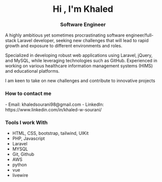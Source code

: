 <h1 align="center">Hi , I'm Khaled</h1>
<h3 align="center">Software Engineer</h3>

A highly ambitious yet sometimes procrastinating software engineer/full-stack Laravel developer, seeking new challenges that will lead to rapid growth and exposure to different environments and roles.

Specialized in developing robust web applications using Laravel, jQuery, and MySQL, while leveraging technologies such as GitHub. Experienced in working on various healthcare information management systems (HIMS) and educational platforms.

I am keen to take on new challenges and contribute to innovative projects

<h3 align="left">How to contact me</h3>
  - Email: khaledsourani98@gmail.com
  - LinkedIn: https://www.linkedin.com/in/khaled-w-sourani/
  
<h3 align="left">Tools I work With</h3>

- HTML, CSS, bootstrap, tailwind, UIKit
- PHP, Javascript 
- Laravel
- MYSQL
- Git, Github
- AWS
- python
- vue
- livewire
